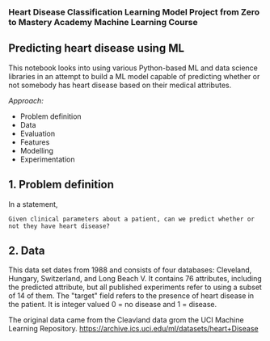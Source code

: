 ### Heart Disease Classification Learning Model Project from Zero to Mastery Academy Machine Learning Course
## Predicting heart disease using ML
This notebook looks into using various Python-based ML and data science libraries in an attempt to build a ML model capable of predicting whether or not somebody has heart disease based on their medical attributes.

*Approach:*

* Problem definition
* Data
* Evaluation
* Features
* Modelling
* Experimentation


## 1. Problem definition
In a statement,

`Given clinical parameters about a patient, can we predict whether or not they have heart disease?`

## 2. Data
This data set dates from 1988 and consists of four databases: Cleveland, Hungary, Switzerland, and Long Beach V. It contains 76 attributes, including the predicted attribute, but all published experiments refer to using a subset of 14 of them. The "target" field refers to the presence of heart disease in the patient. It is integer valued 0 = no disease and 1 = disease.

The original data came from the Cleavland data grom the UCI Machine Learning Repository. https://archive.ics.uci.edu/ml/datasets/heart+Disease
